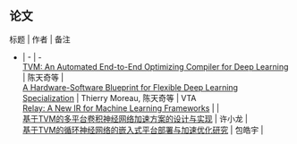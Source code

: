 ## 论文  

标题 | 作者 | 备注  
- | - | -  
[TVM: An Automated End-to-End Optimizing Compiler for Deep Learning](papers/TVM%20An%20Automated%20End-to-End%20Optimizing%20Compiler%20for%20Deep%20Learning.pdf) | 陈天奇等 |  
[A Hardware-Software Blueprint for Flexible Deep Learning Specialization](https://github.com/ztjryg4/TVMinHDU1106/blob/master/01.论文/papers/A%20Hardware-Software%20Blueprint%20for%20Flexible%20Deep%20Learning%20Specialization.pdf) | Thierry Moreau, 陈天奇等 | VTA  
[Relay: A New IR for Machine Learning Frameworks](https://github.com/ztjryg4/TVMinHDU1106/blob/master/01.%E8%AE%BA%E6%96%87/papers/Relay%20A%20New%20IR%20for%20Machine%20Learning%20Frameworks.pdf) |  |  
[基于TVM的多平台卷积神经网络加速方案的设计与实现](https://github.com/ztjryg4/TVMinHDU1106/blob/master/01.%E8%AE%BA%E6%96%87/papers/%E5%9F%BA%E4%BA%8ETVM%E7%9A%84%E5%A4%9A%E5%B9%B3%E5%8F%B0%E5%8D%B7%E7%A7%AF%E7%A5%9E%E7%BB%8F%E7%BD%91%E7%BB%9C%E5%8A%A0%E9%80%9F%E6%96%B9%E6%A1%88%E7%9A%84%E8%AE%BE%E8%AE%A1%E4%B8%8E%E5%AE%9E%E7%8E%B0_%E8%AE%B8%E5%B0%8F%E9%BE%99.caj) | 许小龙 |  
[基于TVM的循环神经网络的嵌入式平台部署与加速优化研究](https://github.com/ztjryg4/TVMinHDU1106/blob/master/01.%E8%AE%BA%E6%96%87/papers/%E5%9F%BA%E4%BA%8ETVM%E7%9A%84%E5%BE%AA%E7%8E%AF%E7%A5%9E%E7%BB%8F%E7%BD%91%E7%BB%9C%E7%9A%84%E5%B5%8C%E5%85%A5%E5%BC%8F%E5%B9%B3%E5%8F%B0%E9%83%A8%E7%BD%B2%E4%B8%8E%E5%8A%A0%E9%80%9F%E4%BC%98%E5%8C%96%E7%A0%94%E7%A9%B6_%E5%8C%85%E7%9A%93%E5%AE%87.caj) | 包皓宇 |  